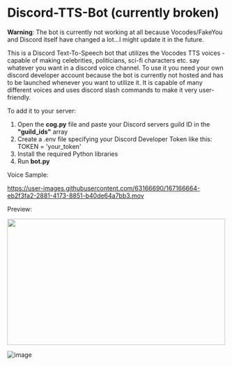 # Discord-TTS-Bot (currently broken)
**Warning**: The bot is currently not working at all because Vocodes/FakeYou and Discord itself have changed a lot...I might update it in the future.

This is a Discord Text-To-Speech bot that utilizes the Vocodes TTS voices - capable of making celebrities, politicians, sci-fi characters etc. say whatever you want in a discord voice channel. To use it you need your own discord developer account because the bot is currently not hosted and has to be launched whenever you want to utilize it. It is capable of many different voices and uses discord slash commands to make it very user-friendly.

To add it to your server:
1. Open the **cog.py** file and paste your Discord servers guild ID in the **"guild_ids"** array
2. Create a .env file specifying your Discord Developer Token like this: TOKEN = 'your_token'
3. Install the required Python libraries
4. Run **bot.py**

Voice Sample:

https://user-images.githubusercontent.com/63166690/167166664-eb2f3fa2-2881-4173-8851-b40de64a7bb3.mov

Preview:

<img src="https://user-images.githubusercontent.com/63166690/167168200-66fad570-af6a-40e5-805e-c8e1eee6e60e.png" width="500" height="290">

![image](https://user-images.githubusercontent.com/63166690/167168828-2951c380-86e1-4da9-88e5-39341115b1a8.png)


